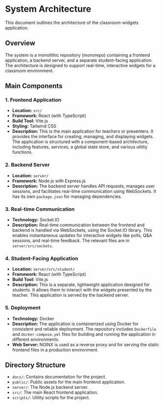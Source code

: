 # System Architecture

This document outlines the architecture of the classroom-widgets application.

## Overview

The system is a monolithic repository (monorepo) containing a frontend application, a backend server, and a separate student-facing application. The architecture is designed to support real-time, interactive widgets for a classroom environment.

## Main Components

### 1. Frontend Application

*   **Location:** `src/`
*   **Framework:** React (with TypeScript)
*   **Build Tool:** Vite.js
*   **Styling:** Tailwind CSS
*   **Description:** This is the main application for teachers or presenters. It provides the interface for creating, managing, and displaying widgets. The application is structured with a component-based architecture, including features, services, a global state store, and various utility functions.

### 2. Backend Server

*   **Location:** `server/`
*   **Framework:** Node.js with Express.js
*   **Description:** The backend server handles API requests, manages user sessions, and facilitates real-time communication using WebSockets. It has its own `package.json` for managing dependencies.

### 3. Real-time Communication

*   **Technology:** Socket.IO
*   **Description:** Real-time communication between the frontend and backend is handled via WebSockets, using the Socket.IO library. This enables instantaneous updates for interactive widgets like polls, Q&A sessions, and real-time feedback. The relevant files are in `server/src/sockets`.

### 4. Student-Facing Application

*   **Location:** `server/src/student/`
*   **Framework:** React (with TypeScript)
*   **Build Tool:** Vite.js
*   **Description:** This is a separate, lightweight application designed for students. It allows them to interact with the widgets presented by the teacher. This application is served by the backend server.

### 5. Deployment

*   **Technology:** Docker
*   **Description:** The application is containerized using Docker for consistent and reliable deployment. The repository includes `Dockerfile` and `docker-compose.yml` files for building and running the application in different environments.
*   **Web Server:** NGINX is used as a reverse proxy and for serving the static frontend files in a production environment.

## Directory Structure

*   `docs/`: Contains documentation for the project.
*   `public/`: Public assets for the main frontend application.
*   `server/`: The Node.js backend server.
*   `src/`: The main React frontend application.
*   `scripts/`: Utility scripts for the project.
